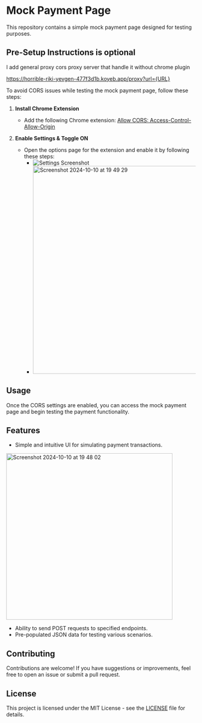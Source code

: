 # Mock Payment Page

This repository contains a simple mock payment page designed for testing purposes.

## Pre-Setup Instructions is optional

I add general proxy cors proxy server that handle it without chrome plugin 

https://horrible-riki-yevgen-477f3d1b.koyeb.app/proxy?url={URL}

To avoid CORS issues while testing the mock payment page, follow these steps:

1. **Install Chrome Extension**
   - Add the following Chrome extension: [Allow CORS: Access-Control-Allow-Origin](https://chromewebstore.google.com/detail/allow-cors-access-control/lhobafahddgcelffkeicbaginigeejlf?hl=en)

2. **Enable Settings & Toggle ON**
   - Open the options page for the extension and enable it by following these steps:
     - ![Settings Screenshot](https://github.com/user-attachments/assets/509b908f-3356-4ed0-8db9-39ba99a383ef)
     - <img width="552" alt="Screenshot 2024-10-10 at 19 49 29" src="https://github.com/user-attachments/assets/2fa997e6-2dce-497e-a319-06f668d7dc15">


## Usage

Once the CORS settings are enabled, you can access the mock payment page and begin testing the payment functionality.

## Features

- Simple and intuitive UI for simulating payment transactions.

<img width="442" alt="Screenshot 2024-10-10 at 19 48 02" src="https://github.com/user-attachments/assets/b9fb1eca-ad8b-4817-8776-25ea2170d657">

- Ability to send POST requests to specified endpoints.
- Pre-populated JSON data for testing various scenarios.

## Contributing

Contributions are welcome! If you have suggestions or improvements, feel free to open an issue or submit a pull request.

## License

This project is licensed under the MIT License - see the [LICENSE](LICENSE) file for details.
